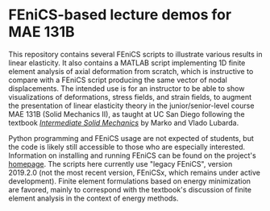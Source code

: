 # FEniCS-based lecture demos for MAE 131B
This repository contains several FEniCS scripts to illustrate various results in linear elasticity.  It also contains a MATLAB script implementing 1D finite element analysis of axial deformation from scratch, which is instructive to compare with a FEniCS script producing the same vector of nodal displacements.  The intended use is for an instructor to be able to show visualizations of deformations, stress fields, and strain fields, to augment the presentation of linear elasticity theory in the junior/senior-level course MAE 131B (Solid Mechanics II), as taught at UC San Diego following the textbook [*Intermediate Solid Mechanics*](https://doi.org/10.1017/9781108589000) by Marko and Vlado Lubarda.  

Python programming and FEniCS usage are not expected of students, but the code is likely still accessible to those who are especially interested.  Information on installing and running FEniCS can be found on the project's [homepage](https://fenicsproject.org/).  The scripts here currently use "legacy FEniCS", version 2019.2.0 (not the most recent version, FEniCSx, which remains under active development).  Finite element formulations based on energy minimization are favored, mainly to correspond with the textbook's discussion of finite element analysis in the context of energy methods.  
